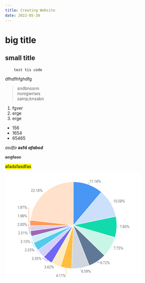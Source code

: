 ```yaml
---
title: Creating Website
date: 2022-05-30
---
```


# big title

## small title


        test tis code

dfhdfhfghdfg<br> 
>sndbnssnn  
>nonigwriws  
>samp;knsakn<br>

1. fgver
2. erge
3. erge

- 156
- 1654
- 65465


*asdfa*
**asfd**
***afabsd***

~~aegfase~~

<mark>afadsfasdfas<mark>

![picture](/assets/images/test.png)